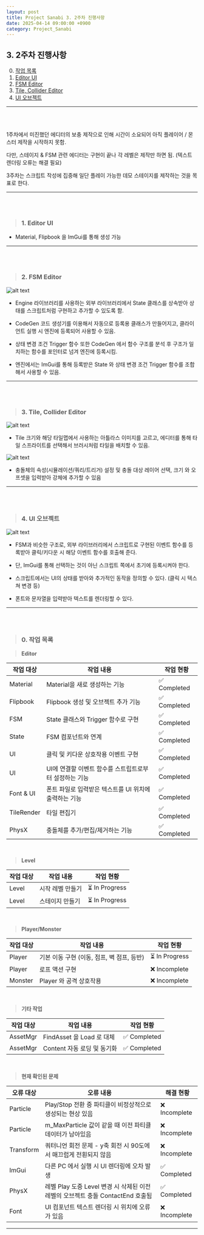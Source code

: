 ```yaml
---
layout: post
title: Project Sanabi 3. 2주차 진행사항
date: 2025-04-14 09:00:00 +0900
category: Project_Sanabi
---
```


## 3. 2주차 진행사항

0. [작업 목록](#0-작업-목록)
1. [Editor UI](#1-editor-ui)
2. [FSM Editor](#2-fsm-editor)
3. [Tile, Collider Editor](#3-tile-collider-editor)
4. [UI 오브젝트](#4-ui-오브젝트)


---

<br><br>

1주차에서 미진했던 에디터의 보충 제작으로 인해 시간이 소요되어 아직 플레이어 / 몬스터 제작을 시작하지 못함.

다만, 스테이지 & FSM 관련 에디터는 구현이 끝나 각 레벨은 제작만 하면 됨. (텍스트 렌더링 오류는 해결 필요)

3주차는 스크립트 작성에 집중해 일단 플레이 가능한 데모 스테이지를 제작하는 것을 목표로 한다.



---

<br><br>

>### 1. Editor UI

 - Material, Flipbook 을 ImGui를 통해 생성 가능


---

<br><br>

>### 2. FSM Editor

![alt text](\public\img\FSM_Editor.png)

 - Engine 라이브러리를 사용하는 외부 라이브러리에서 State 클래스를 상속받아 상태를 스크립트처럼 구현하고 추가할 수 있도록 함.

 - CodeGen 코드 생성기를 이용해서 자동으로 등록용 클래스가 만들어지고, 클라이언트 실행 시 엔진에 등록되어 사용할 수 있음.

 - 상태 변경 조건 Trigger 함수 또한 CodeGen 에서 함수 구조를 분석 후 구조가 일치하는 함수를 포인터로 넘겨 엔진에 등록시킴.

 - 엔진에서는 ImGui를 통해 등록받은 State 와 상태 변경 조건 Trigger 함수를 조합해서 사용할 수 있음.


---

<br><br>

>### 3. Tile, Collider Editor

![alt text](\public\img\Tile_Editor.png)

 - Tile 크기와 해당 타일맵에서 사용하는 아틀라스 이미지를 고르고, 에디터를 통해 타일 스프라이트를 선택해서 브러시처럼 타일을 배치할 수 있음.

![alt text](\public\img\Collider_Editor.png)

 - 충돌체의 속성(시뮬레이션/쿼리/트리거) 설정 및 충돌 대상 레이어 선택, 크기 와 오프셋을 입력받아 강체에 추가할 수 있음


---


<br><br>

>### 4. UI 오브젝트

![alt text](\public\img\UI_Object.png)

 - FSM과 비슷한 구조로, 외부 라이브러리에서 스크립트로 구현된 이벤트 함수를 등록받아 클릭/키다운 시 해당 이벤트 함수를 호출해 준다.

 - 단, ImGui를 통해 선택하는 것이 아닌 스크립트 쪽에서 초기에 등록시켜야 한다.

 - 스크립트에서는 UI의 상태를 받아와 추가적인 동작을 정의할 수 있다. (클릭 시 텍스쳐 변경 등)

 - 폰트와 문자열을 입력받아 텍스트를 렌더링할 수 있다.

---

<br><br>

>### 0. 작업 목록

> **Editor**

|작업 대상|작업 내용|작업 현황|
|---|---|---|
|Material|Material을 새로 생성하는 기능|✅ Completed|
|Flipbook|Flipbook 생성 및 오브젝트 추가 기능|✅ Completed|
|FSM|State 클래스와 Trigger 함수로 구현|✅ Completed|
|State|FSM 컴포넌트와 연계|✅ Completed|
|UI|클릭 및 키다운 상호작용 이벤트 구현|✅ Completed|
|UI|UI에 연결할 이벤트 함수를 스트립트로부터 설정하는 기능|✅ Completed|
|Font & UI|폰트 파일로 입력받은 텍스트를 UI 위치에 출력하는 기능|✅ Completed|
|TileRender|타일 편집기|✅ Completed|
|PhysX|충돌체를 추가/편집/제거하는 기능|✅ Completed|

<br>

> **Level**

|작업 대상|작업 내용|작업 현황|
|---|---|---|
|Level|시작 레벨 만들기|⏳ In Progress|
|Level|스테이지 만들기|⏳ In Progress|

<br>

> **Player/Monster**

|작업 대상|작업 내용|작업 현황|
|---|---|---|
|Player|기본 이동 구현 (이동, 점프, 벽 점프, 등반)|⏳ In Progress|
|Player|로프 액션 구현|❌ Incomplete|
|Monster|Player 와 공격 상호작용|❌ Incomplete|

<br>

> **기타 작업**

|작업 대상|작업 내용|작업 현황|
|---|---|---|
|AssetMgr|FindAsset 을 Load 로 대체|✅ Completed|
|AssetMgr|Content 자동 로딩 및 동기화|✅ Completed|



<br>

> **현재 확인된 문제**

|오류 대상|오류 내용|해결 현황|
|---|---|---|
|Particle|Play/Stop 전환 중 파티클이 비정상적으로 생성되는 현상 있음|❌ Incomplete|
|Particle|m_MaxParticle 값이 같을 때 이전 파티클 데이터가 남아있음|❌ Incomplete|
|Transform|쿼터니언 회전 문제 - y축 회전 시 90도에서 매끄럽게 전횐되지 않음|❌ Incomplete|
|ImGui|다른 PC 에서 실행 시 UI 렌더링에 오차 발생|✅ Completed|
|PhysX|레벨 Play 도중 Level 변경 시 삭제된 이전 레벨의 오브젝트 충돌 ContactEnd 호출됨|✅ Completed|
|Font|UI 컴포넌트 텍스트 렌더링 시 위치에 오류가 있음|❌ Incomplete|


---